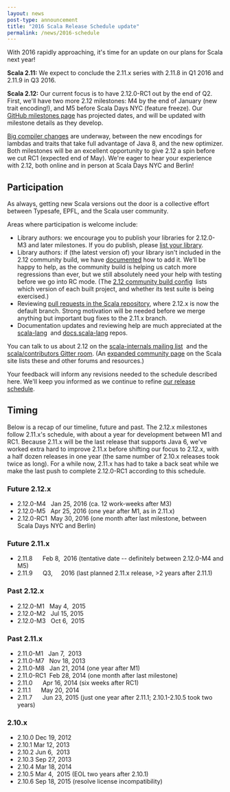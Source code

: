 ```yaml
---
layout: news
post-type: announcement
title: "2016 Scala Release Schedule update"
permalink: /news/2016-schedule
---
```


With 2016 rapidly approaching, it's time for an update on our plans for Scala next year!

**Scala 2.11:** We expect to conclude the 2.11.x series with 2.11.8 in Q1 2016 and 2.11.9 in Q3 2016.

**Scala 2.12:** Our current focus is to have 2.12.0-RC1 out by the end of Q2. First, we'll have two more 2.12 milestones:
M4 by the end of January (new trait encoding!), and M5 before Scala Days NYC (feature freeze).
Our [GitHub milestones page](https://github.com/scala/scala/milestones) has projected dates,
and will be updated with milestone details as they develop.

[Big compiler changes](http://scala-lang.org/news/2.12-roadmap) are underway, between the new encodings for
lambdas and traits that take full advantage of Java 8, and the new optimizer. Both milestones will be an excellent
opportunity to give 2.12 a spin before we cut RC1 (expected end of May). We're eager to hear your experience with 2.12,
both online and in person at Scala Days NYC and Berlin!


## Participation
As always, getting new Scala versions out the door is a collective effort between Typesafe, EPFL, and the Scala user community.

Areas where participation is welcome include:

  - Library authors: we encourage you to publish your libraries for 2.12.0-M3 and later milestones.
    If you do publish, please [list your library](https://github.com/scala/make-release-notes/blob/2.12.x/projects-2.12.md).
  - Library authors: if (the latest version of) your library isn't included in the 2.12 community build,
    we have [documented](https://github.com/scala/community-builds/wiki) how to add it. We’ll be happy to help,
    as the community build is helping us catch more regressions than ever, but we still absolutely need your help with testing
    before we go into RC mode. (The [2.12 community build config](https://github.com/scala/community-builds/blob/2.12.x/common.conf) 
    lists which version of each built project, and whether its test suite is being exercised.)
  - Reviewing [pull requests in the Scala repository](https://github.com/scala/scala/pulls), where 2.12.x is now the default branch.
    Strong motivation will be needed before we merge anything but important bug fixes to the 2.11.x branch.
  - Documentation updates and reviewing help are much appreciated at the [scala-lang](https://github.com/scala/scala-lang/pulls) 
    and [docs.scala-lang](https://github.com/scala/scala.github.com/pulls) repos.

You can talk to us about 2.12 on the [scala-internals mailing list](https://groups.google.com/forum/%23!forum/scala-internals) 
and the [scala/contributors Gitter room](https://gitter.im/scala/contributors).
(An [expanded community page](http://www.scala-lang.org/community/) on the Scala site lists these and other forums and resources.)

Your feedback will inform any revisions needed to the schedule described here.
We'll keep you informed as we continue to refine [our release schedule](https://github.com/scala/scala/milestones).


## Timing
Below is a recap of our timeline, future and past. The 2.12.x milestones follow 2.11.x's schedule,
with about a year for development between M1 and RC1. Because 2.11.x will be the last release that supports Java 6,
we've worked extra hard to improve 2.11.x before shifting our focus to 2.12.x, with a half dozen releases in one year
(the same number of 2.10.x releases took twice as long). For a while now, 2.11.x has had to take a back seat while we
make the last push to complete 2.12.0-RC1 according to this schedule.



### Future 2.12.x

  - 2.12.0-M4   Jan 25, 2016 (ca. 12 work-weeks after M3)
  - 2.12.0-M5   Apr 25, 2016 (one year after M1, as in 2.11.x)
  - 2.12.0-RC1  May 30, 2016 (one month after last milestone, between Scala Days NYC and Berlin)

### Future 2.11.x

  - 2.11.8      Feb 8,  2016 (tentative date -- definitely between 2.12.0-M4 and M5)
  - 2.11.9      Q3,     2016 (last planned 2.11.x release, >2 years after 2.11.1)

### Past 2.12.x

  - 2.12.0-M1   May 4,  2015
  - 2.12.0-M2   Jul 15, 2015
  - 2.12.0-M3   Oct 6,  2015

### Past 2.11.x

  - 2.11.0-M1   Jan 7,  2013
  - 2.11.0-M7   Nov 18, 2013
  - 2.11.0-M8   Jan 21, 2014 (one year after M1)
  - 2.11.0-RC1  Feb 28, 2014 (one month after last milestone)
  - 2.11.0      Apr 16, 2014 (six weeks after RC1)
  - 2.11.1      May 20, 2014
  - 2.11.7      Jun 23, 2015 (just one year after 2.11.1; 2.10.1-2.10.5 took two years)

### 2.10.x

  - 2.10.0 Dec 19, 2012
  - 2.10.1 Mar 12, 2013
  - 2.10.2 Jun 6,  2013
  - 2.10.3 Sep 27, 2013
  - 2.10.4 Mar 18, 2014
  - 2.10.5 Mar 4,  2015 (EOL two years after 2.10.1)
  - 2.10.6 Sep 18, 2015 (resolve license incompatibility)
